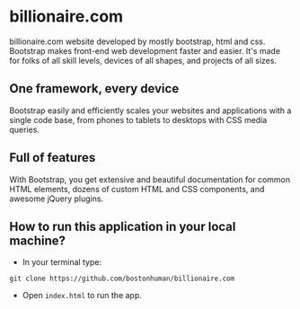 # billionaire.com

billionaire.com website developed by mostly bootstrap, html and css. Bootstrap makes front-end web development faster and easier. It's made for folks of all skill levels, devices of all shapes, and projects of all sizes.

## One framework, every device

Bootstrap easily and efficiently scales your websites and applications with a single code base, from phones to tablets to desktops with CSS media queries.

## Full of features

With Bootstrap, you get extensive and beautiful documentation for common HTML elements, dozens of custom HTML and CSS components, and awesome jQuery plugins.

## How to run this application in your local machine?

* In your terminal type:
```
git clone https://github.com/bostonhuman/billionaire.com
```
* Open `index.html` to run the app.
